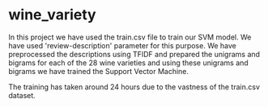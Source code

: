 # wine_variety

In this project we have used the train.csv file to train our SVM model. We have used 'review-description' parameter for this purpose. We have preprocessed the descriptions using TFIDF and prepared the unigrams and bigrams for each of the 28 wine varieties and using these unigrams and bigrams we have trained the Support Vector Machine.

The training has taken around 24 hours due to the vastness of the train.csv dataset.

